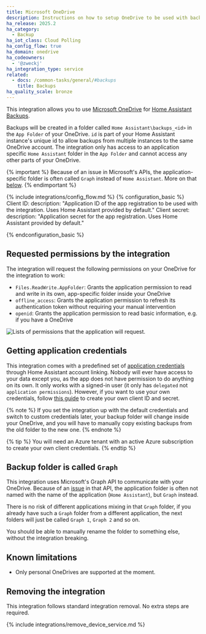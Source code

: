 ```yaml
---
title: Microsoft OneDrive
description: Instructions on how to setup OneDrive to be used with backups.
ha_release: 2025.2
ha_category:
  - Backup
ha_iot_class: Cloud Polling
ha_config_flow: true
ha_domain: onedrive
ha_codeowners:
  - '@zweckj'
ha_integration_type: service
related:
  - docs: /common-tasks/general/#backups
    title: Backups
ha_quality_scale: bronze
---
```


This integration allows you to use [Microsoft OneDrive](https://www.microsoft.com/en-us/microsoft-365/onedrive/online-cloud-storage) for [Home Assistant Backups](/common-tasks/general/#backups).

Backups will be created in a folder called `Home Assistant\backups_<id>` in the `App Folder` of your OneDrive.
`id` is part of your Home Assistant instance's unique id to allow backups from multiple instances to the same OneDrive account.
The integration only has access to an application specific `Home Assistant` folder in the `App Folder` and cannot access any other parts of your OneDrive.

{% important %}
Because of an issue in Microsoft's APIs, the application-specific folder is often called `Graph` instead of `Home Assistant`. More on that [below](#backup-folder-is-called-graph).
{% endimportant %}

{% include integrations/config_flow.md %}
{% configuration_basic %}
Client ID:
  description: "Application ID of the app registration to be used with the integration. Uses Home Assistant provided by default."
Client secret:
  description: "Application secret for the app registration. Uses Home Assistant provided by default."

{% endconfiguration_basic %}

## Requested permissions by the integration

The integration will request the following permissions on your OneDrive for the integration to work:

- `Files.ReadWrite.AppFolder`: Grants the application permission to read and write in its own, app-specific folder inside your OneDrive
- `offline_access`: Grants the application permission to refresh its authentication token without requiring your manual intervention
- `openid`: Grants the application permission to read basic information, e.g. if you have a OneDrive


<img src='/images/integrations/onedrive/onedrive-permissions.png' alt='Lists of permissions that the application will request.'>


## Getting application credentials

This integration comes with a predefined set of [application credentials](https://www.home-assistant.io/integrations/application_credentials/) through Home Assistant account linking. 
Nobody will ever have access to your data except you, as the app does not have permission to do anything on its own. It only works with a signed-in user (it only has `delegated` not `application permissions`). 
However, if you want to use your own credentials, follow [this guide](https://learn.microsoft.com/en-us/entra/identity-platform/quickstart-register-app?tabs=certificate) to create your own client ID and secret.

{% note %}
If you set the integration up with the default credentials and switch to custom credentials later, your backup folder will change inside your OneDrive, and you will have to manually copy existing backups from the old folder to the new one.
{% endnote %}

{% tip %}
You will need an Azure tenant with an active Azure subscription to create your own client credentials.
{% endtip %}

## Backup folder is called `Graph`

This integration uses Microsoft's Graph API to communicate with your OneDrive. Because of an [issue](https://github.com/OneDrive/onedrive-api-docs/issues/1866) in that API, the application folder is often not named with the name of the application (`Home Assistant`), but `Graph` instead. 

There is no risk of different applications mixing in that `Graph` folder, if you already have such a `Graph` folder from a different application, the next folders will just be called `Graph 1`, `Graph 2` and so on. 

You should be able to manually rename the folder to something else, without the integration breaking.

## Known limitations

- Only personal OneDrives are supported at the moment.

## Removing the integration

This integration follows standard integration removal. No extra steps are required.

{% include integrations/remove_device_service.md %}
